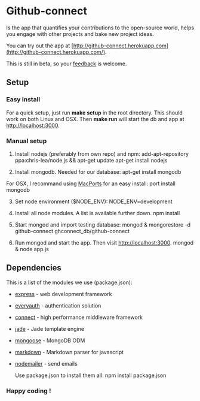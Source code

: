 # Github-connect

Is the app that quantifies your contributions to the open-source world,
helps you engage with other projects and bake new project ideas.

You can try out the app at [http://github-connect.herokuapp.com](http://github-connect.herokuapp.com/).

This is still in beta, so your [feedback](http://github-connect.herokuapp.com/contact) is welcome.


## Setup

### Easy install
For a quick setup, just run **make setup** in the root directory. This should
work on both Linux and OSX. Then **make run** will start the db and app at
[http://localhost:3000](http://localhost:3000).

### Manual setup
1. Install nodejs (preferably from own repo) and npm:
        add-apt-repository ppa:chris-lea/node.js && apt-get update
        apt-get install nodejs

2. Install mongodb. Needed for our database:
        apt-get install mongodb

  For OSX, I recommand using [MacPorts](http://www.macports.org/) for an easy install:
        port install mongodb

3. Set node environment ($NODE_ENV):
        NODE_ENV=development

4. Install all node modules. A list is available further down.
        npm install

5. Start mongod and import testing database:
        mongod &
        mongorestore -d github-connect ghconnect_db/github-connect

6. Run mongod and start the app. Then visit [http://localhost:3000](http://localhost:3000).
        mongod &
        node app.js


## Dependencies
This is a list of the modules we use (package.json):

* [express](https://www.npmjs.org/package/express) - web development framework
* [everyauth](https://www.npmjs.org/package/everyauth) - authentication solution
* [connect](https://www.npmjs.org/package/connect) - high performance middleware framework
* [jade](https://www.npmjs.org/package/jade) - Jade template engine
* [mongoose](https://www.npmjs.org/package/mongoose) - MongoDB ODM
* [markdown](https://www.npmjs.org/package/markdown) - Markdown parser for javascript
* [nodemailer](https://www.npmjs.org/package/nodemailer) - send emails

  Use package.json to install them all:
        npm install package.json


### Happy coding !

